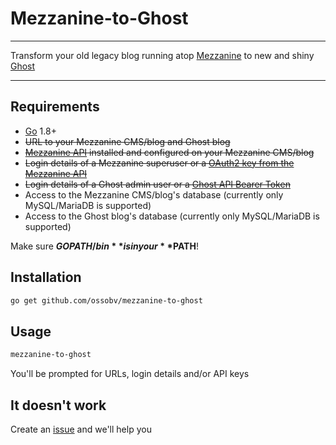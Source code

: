 # Mezzanine-to-Ghost

* * *

Transform your old legacy blog running atop [Mezzanine](https://github.com/stephenmcd/mezzanine) to new and shiny [Ghost](https://github.com/TryGhost/Ghost)

* * *

## Requirements

-   [Go](https://github.com/golang/go) 1.8+
-   ~~URL to your Mezzanine CMS/blog and Ghost blog~~
-   ~~[Mezzanine API](https://github.com/gcushen/mezzanine-api) installed and configured on your Mezzanine CMS/blog~~
-   ~~Login details of a Mezzanine superuser or a [OAuth2 key from the Mezzanine API](https://gcushen.github.io/mezzanine-api/authentication/#oauth2-authentication)~~
-   ~~Login details of a Ghost admin user or a [Ghost API Bearer Token](https://api.ghost.org/docs/user-authentication)~~
-   Access to the Mezzanine CMS/blog's database (currently only MySQL/MariaDB is supported)
-   Access to the Ghost blog's database (currently only MySQL/MariaDB is supported)

Make sure **$GOPATH/bin** is in your **$PATH**!

## Installation

```sh
go get github.com/ossobv/mezzanine-to-ghost
```

## Usage

```sh
mezzanine-to-ghost
```

You'll be prompted for URLs, login details and/or API keys

## It doesn't work

Create an [issue](https://github.com/ossobv/mezzanine-to-ghost/issues/new) and we'll help you
